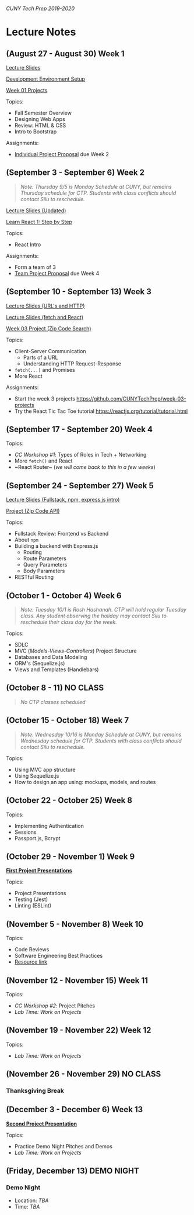_CUNY Tech Prep 2019-2020_

# Lecture Notes

## (August 27 - August 30) Week 1

[Lecture Slides](lecture-01.pdf)

[Development Environment Setup](../guides/development-environment-setup.md)

[Week 01 Projects](https://github.com/CUNYTechPrep/week-01-projects)

Topics:

- Fall Semester Overview
- Designing Web Apps
- Review: HTML & CSS
- Intro to Bootstrap

Assignments:

- [Individual Project Proposal](https://github.com/CUNYTechPrep/ctp2019/tree/master/assignments#individual-project-proposal) due Week 2


## (September 3 - September 6) Week 2

> _Note: Thursday 9/5 is Monday Schedule at CUNY, but remains Thursday schedule for CTP. Students with class conflicts should contact Silu to reschedule._

[Lecture Slides (Updated)](React-Intro-2019.pdf)

[Learn React 1: Step by Step](https://gist.github.com/medgardo/9d328a3b0029965158186cbdff5e3a42)

Topics:

- React Intro

Assignments:

- Form a team of 3
- [Team Project Proposal](https://github.com/CUNYTechPrep/ctp2019/tree/master/assignments#team-project-proposal) due Week 4

## (September 10 - September 13) Week 3

[Lecture Slides (URL's and HTTP)](lecture-03.pdf)

[Lecture Slides (fetch and React)](fetch-and-React-2019.pdf)

[Week 03 Project (Zip Code Search)](https://github.com/CUNYTechPrep/week-03-projects)

Topics:

- Client-Server Communication
    + Parts of a URL
    + Understanding HTTP Request-Response
- `fetch(...)` and Promises
- More React

Assignments:

- Start the week 3 projects https://github.com/CUNYTechPrep/week-03-projects
- Try the React Tic Tac Toe tutorial https://reactjs.org/tutorial/tutorial.html

## (September 17 - September 20) Week 4

Topics:

- _CC Workshop #1_: Types of Roles in Tech + Networking
- More `fetch()` and React
- ~React Router~ (_we will come back to this in a few weeks_)


## (September 24 - September 27) Week 5

[Lecture Slides (Fullstack, npm, express.js intro)](lecture-04.pdf)

[Project (Zip Code API)](https://github.com/CUNYTechPrep/week-04-projects)

Topics:

- Fullstack Review: Frontend vs Backend
- About `npm`
- Building a backend with Express.js
    + Routing
    + Route Parameters
    + Query Parameters
    + Body Parameters
- RESTful Routing


## (October 1 - October 4) Week 6

> _Note: Tuesday 10/1 is Rosh Hashanah. CTP will hold regular Tuesday class. Any student observing the holiday may contact Silu to reschedule their class day for the week._ 

Topics:

- SDLC
- MVC (_Models-Views-Controllers_) Project Structure
- Databases and Data Modeling
- ORM's (Sequelize.js)
- Views and Templates (Handlebars)


## (October 8 - 11) NO CLASS

> _No CTP classes scheduled_

## (October 15 - October 18) Week 7

> _Note: Wednesday 10/16 is Monday Schedule at CUNY, but remains Wednesday schedule for CTP. Students with class conflicts should contact Silu to reschedule._

Topics:

- Using MVC app structure
- Using Sequelize.js
- How to design an app using: mockups, models, and routes


## (October 22 - October 25) Week 8

Topics:

- Implementing Authentication
- Sessions
- Passport.js, Bcrypt


## (October 29 - November 1) Week 9

[**First Project Presentations**](https://github.com/CUNYTechPrep/ctp2019/tree/master/assignments#first-project-presentation)

Topics:

- Project Presentations
- Testing (Jest)
- Linting (ESLint)


## (November 5 - November 8) Week 10

Topics:

- Code Reviews
- Software Engineering Best Practices
- [Resource link](http://web.mit.edu/6.005/www/fa16/classes/04-code-review/)


## (November 12 - November 15) Week 11

Topics: 

- _CC Workshop #2_: Project Pitches
- _Lab Time: Work on Projects_


## (November 19 - November 22) Week 12

Topics:

- _Lab Time: Work on Projects_


## (November 26 - November 29) NO CLASS

### Thanksgiving Break


## (December 3 - December 6) Week 13

[**Second Project Presentation**](https://github.com/CUNYTechPrep/ctp2019/tree/master/assignments#second-project-presentation)

Topics:

- Practice Demo Night Pitches and Demos
- _Lab Time: Work on Projects_


## (Friday, December 13) DEMO NIGHT

### Demo Night
- Location: _TBA_
- Time: _TBA_
